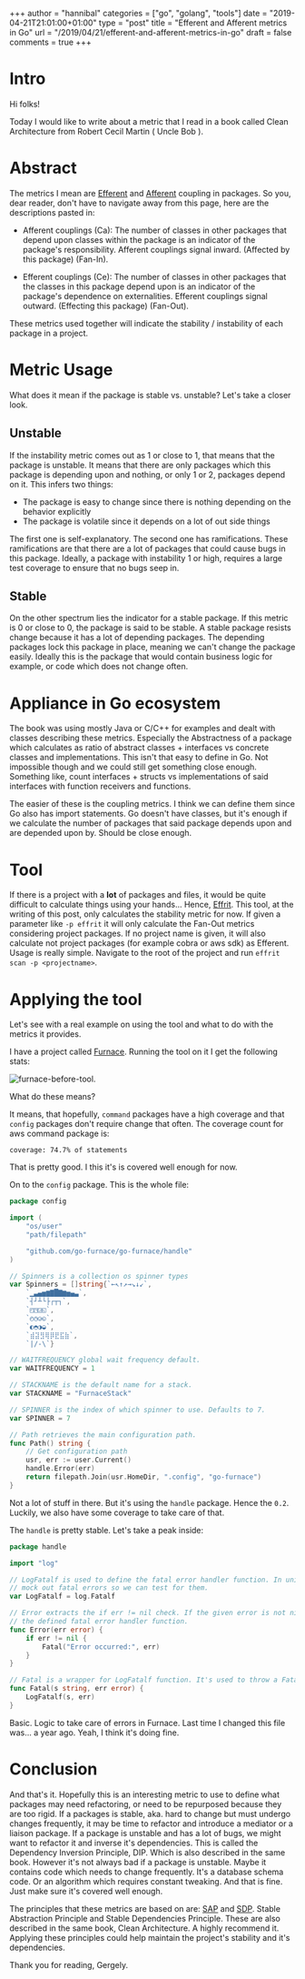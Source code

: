 +++
author = "hannibal"
categories = ["go", "golang", "tools"]
date = "2019-04-21T21:01:00+01:00"
type = "post"
title = "Efferent and Afferent metrics in Go"
url = "/2019/04/21/efferent-and-afferent-metrics-in-go"
draft = false
comments = true
+++

# Intro

Hi folks!

Today I would like to write about a metric that I read in a book called Clean Architecture from Robert Cecil Martin ( Uncle Bob ).

# Abstract

The metrics I mean are [Efferent](https://en.wikipedia.org/wiki/Software_package_metrics) and [Afferent](https://en.wikipedia.org/wiki/Software_package_metrics) coupling in packages. So you, dear reader, don't have to navigate away from this page, here are the descriptions pasted in:

- Afferent couplings (Ca): The number of classes in other packages that depend upon classes within the package is an indicator of the package's responsibility. Afferent couplings signal inward. (Affected by this package) (Fan-In).

- Efferent couplings (Ce): The number of classes in other packages that the classes in this package depend upon is an indicator of the package's dependence on externalities. Efferent couplings signal outward. (Effecting this package) (Fan-Out).

These metrics used together will indicate the stability / instability of each package in a project.

# Metric Usage

What does it mean if the package is stable vs. unstable? Let's take a closer look.

## Unstable

If the instability metric comes out as 1 or close to 1, that means that the package is unstable. It means that there are only packages which this package is depending upon and nothing, or only 1 or 2, packages depend on it. This infers two things:

* The package is easy to change since there is nothing depending on the behavior explicitly
* The package is volatile since it depends on a lot of out side things

The first one is self-explanatory. The second one has ramifications. These ramifications are that there are a lot of packages that could cause bugs in this package. Ideally, a package with instability 1 or high, requires a large test coverage to ensure that no bugs seep in.

## Stable

On the other spectrum lies the indicator for a stable package. If this metric is 0 or close to 0, the package is said to be stable. A stable package resists change because it has a lot of depending packages. The depending packages lock this package in place, meaning we can't change the package easily. Ideally this is the package that would contain business logic for example, or code which does not change often.

# Appliance in Go ecosystem

The book was using mostly Java or C/C++ for examples and dealt with classes describing these metrics. Especially the Abstractness of a package which calculates as ratio of abstract classes + interfaces vs concrete classes and implementations. This isn't that easy to define in Go. Not impossible though and we could still get something close enough. Something like, count interfaces + structs vs implementations of said interfaces with function receivers and functions.

The easier of these is the coupling metrics. I think we can define them since Go also has import statements. Go doesn't have classes, but it's enough if we calculate the number of packages that said package depends upon and are depended upon by. Should be close enough.

# Tool

If there is a project with a **lot** of packages and files, it would be quite difficult to calculate things using your hands... Hence, [Effrit](https://github.com/Skarlso/effrit). This tool, at the writing of this post, only calculates the stability metric for now. If given a parameter like `-p effrit` it will only calculate the Fan-Out metrics considering project packages. If no project name is given, it will also calculate not project packages (for example cobra or aws sdk) as Efferent. Usage is really simple. Navigate to the root of the project and run `effrit scan -p <projectname>`.

# Applying the tool

Let's see with a real example on using the tool and what to do with the metrics it provides.

I have a project called [Furnace](https://github.com/go-furnace/go-furnace). Running the tool on it I get the following stats:

![furnace-before-tool](img/effrit/effrit1.png).

What do these means?

It means, that hopefully, `command` packages have a high coverage and that `config` packages don't require change that often. The coverage count for aws command package is:

`coverage: 74.7% of statements`

That is pretty good. I this it's is covered well enough for now.

On to the `config` package. This is the whole file:

~~~go
package config

import (
	"os/user"
	"path/filepath"

	"github.com/go-furnace/go-furnace/handle"
)

// Spinners is a collection os spinner types
var Spinners = []string{`←↖↑↗→↘↓↙`,
	`▁▃▄▅▆▇█▇▆▅▄▃`,
	`┤┘┴└├┌┬┐`,
	`◰◳◲◱`,
	`◴◷◶◵`,
	`◐◓◑◒`,
	`⣾⣽⣻⢿⡿⣟⣯⣷`,
	`|/-\`}

// WAITFREQUENCY global wait frequency default.
var WAITFREQUENCY = 1

// STACKNAME is the default name for a stack.
var STACKNAME = "FurnaceStack"

// SPINNER is the index of which spinner to use. Defaults to 7.
var SPINNER = 7

// Path retrieves the main configuration path.
func Path() string {
	// Get configuration path
	usr, err := user.Current()
	handle.Error(err)
	return filepath.Join(usr.HomeDir, ".config", "go-furnace")
}
~~~

Not a lot of stuff in there. But it's using the `handle` package. Hence the `0.2`. Luckily, we also have some coverage to take care of that.

The `handle` is pretty stable. Let's take a peak inside:

~~~go
package handle

import "log"

// LogFatalf is used to define the fatal error handler function. In unit tests, this is used to
// mock out fatal errors so we can test for them.
var LogFatalf = log.Fatalf

// Error extracts the if err != nil check. If the given error is not nil it will call
// the defined fatal error handler function.
func Error(err error) {
	if err != nil {
		Fatal("Error occurred:", err)
	}
}

// Fatal is a wrapper for LogFatalf function. It's used to throw a Fatal in case it needs to.
func Fatal(s string, err error) {
	LogFatalf(s, err)
}
~~~

Basic. Logic to take care of errors in Furnace. Last time I changed this file was... a year ago. Yeah, I think it's doing fine.

# Conclusion

And that's it. Hopefully this is an interesting metric to use to define what packages may need refactoring, or need to be repurposed because they are too rigid. If a packages is stable, aka. hard to change but must undergo changes frequently, it may be time to refactor and introduce a mediator or a liaison package. If a package is unstable and has a lot of bugs, we might want to refactor it and inverse it's dependencies. This is called the Dependency Inversion Principle, DIP. Which is also described in the same book. However it's not always bad if a package is unstable. Maybe it contains code which needs to change frequently. It's a database schema code. Or an algorithm which requires constant tweaking. And that is fine. Just make sure it's covered well enough.

The principles that these metrics are based on are: [SAP](http://wiki.c2.com/?StableAbstractionsPrinciple) and [SDP](https://www.smartics.eu/confluence/display/ADOC/Stable+Dependencies+Principle). Stable Abstraction Principle and Stable Dependencies Principle. These are also described in the same book, Clean Architecture. A highly recommend it. Applying these principles could help maintain the project's stability and it's dependencies.

Thank you for reading,
Gergely.
